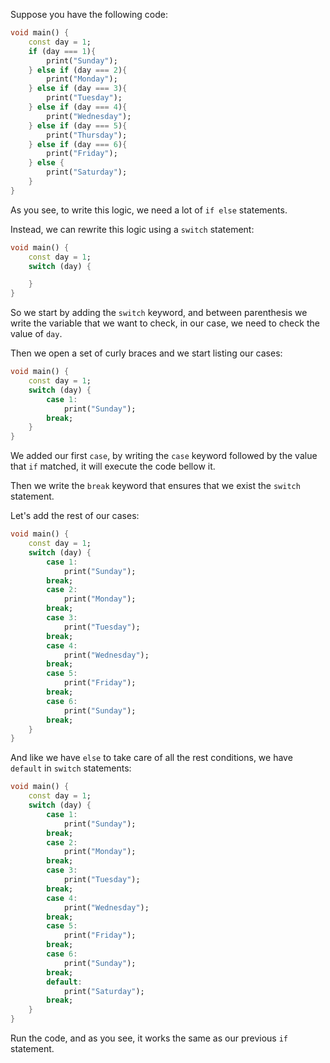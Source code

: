 Suppose you have the following code:

```dart
void main() {
    const day = 1;
    if (day === 1){
        print("Sunday");
    } else if (day === 2){
        print("Monday");
    } else if (day === 3){
        print("Tuesday");
    } else if (day === 4){
        print("Wednesday");
    } else if (day === 5){
        print("Thursday");
    } else if (day === 6){
        print("Friday");
    } else {
        print("Saturday");
    }
}
```

As you see, to write this logic, we need a lot of `if else` statements. 

Instead, we can rewrite this logic using a `switch` statement:

```dart
void main() {
    const day = 1;
    switch (day) {

    }
}
```

So we start by adding the `switch` keyword, and between parenthesis we write the variable that we want to check, in our case, we need to check the value of `day`.

Then we open a set of curly braces and we start listing our cases:

```dart
void main() {
    const day = 1;
    switch (day) {
        case 1:
            print("Sunday");
        break;
    }
}
```

We added our first `case`, by writing the `case` keyword followed by the value that `if` matched, it will execute the code bellow it.

Then we write the `break` keyword that ensures that we exist the `switch` statement.

Let's add the rest of our cases:

```dart
void main() {
    const day = 1;
    switch (day) {
        case 1:
            print("Sunday");
        break;
        case 2:
            print("Monday");
        break;
        case 3:
            print("Tuesday");
        break;
        case 4:
            print("Wednesday");
        break;
        case 5:
            print("Friday");
        break;
        case 6:
            print("Sunday");
        break;
    }
}
```

And like we have `else` to take care of all the rest conditions, we have `default` in `switch` statements:

```dart
void main() {
    const day = 1;
    switch (day) {
        case 1:
            print("Sunday");
        break;
        case 2:
            print("Monday");
        break;
        case 3:
            print("Tuesday");
        break;
        case 4:
            print("Wednesday");
        break;
        case 5:
            print("Friday");
        break;
        case 6:
            print("Sunday");
        break;
        default:
            print("Saturday");
        break;
    }
}
```

Run the code, and as you see, it works the same as our previous `if` statement.
